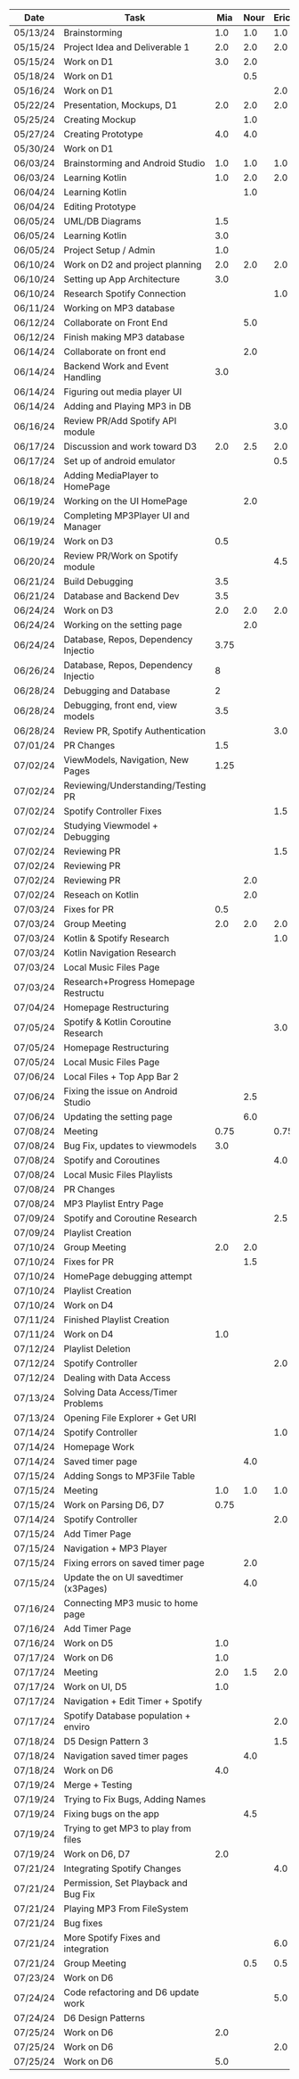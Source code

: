  | Date     | Task                                | Mia       | Nour      | Erica     | Katherine | Kiana     |
 | -------- | ------------------------------------| --------- | --------- | --------- | --------- | --------- |
 | 05/13/24 | Brainstorming                       | 1.0       | 1.0       | 1.0       | 1.0       | 1.0       |   
 | 05/15/24 | Project Idea and Deliverable 1      | 2.0       | 2.0       | 2.0       | 2.0       | 2.0       |  
 | 05/15/24 | Work on D1                          | 3.0       | 2.0       |           | 2.0       |           |
 | 05/18/24 | Work on D1                          |           |  0.5      |           |           | 2.0       |
 | 05/16/24 | Work on D1                          |           |           | 2.0       |           |           |
 | 05/22/24 | Presentation, Mockups, D1           | 2.0       | 2.0       | 2.0       | 2.0       | 2.0       |  
 | 05/25/24 | Creating Mockup                     |           | 1.0       |           | 1.0       | 2.5       |
 | 05/27/24 | Creating Prototype                  | 4.0       | 4.0       |           |           |           |
 | 05/30/24 | Work on D1                          |           |           |           |           | 1.0       |
 | 06/03/24 | Brainstorming and Android Studio    | 1.0       | 1.0       | 1.0       | 1.0       | 1.0       | 
 | 06/03/24 | Learning Kotlin                     | 1.0       |  2.0      | 2.0       |           |           |
 | 06/04/24 | Learning Kotlin                     |           |  1.0      |           |           | 1.0       |
 | 06/04/24 | Editing Prototype                   |           |           |           |           | 4.0       |
 | 06/05/24 | UML/DB Diagrams                     | 1.5       |           |           |           |           |
 | 06/05/24 | Learning Kotlin                     | 3.0       |           |           |           |           |
 | 06/05/24 | Project Setup / Admin               | 1.0       |           |           |           |           |
 | 06/10/24 | Work on D2 and project planning     | 2.0       | 2.0       | 2.0       | 2.0       | 2.0       |
 | 06/10/24 | Setting up App Architecture         | 3.0       |           |           |           |           |
 | 06/10/24 | Research Spotify Connection         |           |           | 1.0       |           |           |
 | 06/11/24 | Working on MP3 database             |           |           |           |           | 2.0       |
 | 06/12/24 | Collaborate on Front End            |           | 5.0       |           | 5.0       |           |
 | 06/12/24 | Finish making MP3 database          |           |           |           |           | 2.0       |
 | 06/14/24 | Collaborate on front end            |           | 2.0       |           | 2.0       |           |
 | 06/14/24 | Backend Work and Event Handling     | 3.0       |           |           |           |           |
 | 06/14/24 | Figuring out media player UI        |           |           |           |           | 1.0       |
 | 06/14/24 | Adding and Playing MP3 in DB        |           |           |           |           | 4.0       |
 | 06/16/24 | Review PR/Add Spotify API module    |           |           | 3.0       |           |           |
 | 06/17/24 | Discussion and work toward D3       | 2.0       | 2.5       | 2.0       | 3.0       | 2.0       |
 | 06/17/24 | Set up of android emulator          |           |           | 0.5       |           |           |
 | 06/18/24 | Adding MediaPlayer to HomePage      |           |           |           |           | 2.5       |
 | 06/19/24 | Working on the UI HomePage          |           | 2.0       |           | 2.0       |           |
 | 06/19/24 | Completing MP3Player UI and Manager |           |           |           |           | 3.0       |
 | 06/19/24 | Work on D3                          | 0.5       |           |           |           |           |
 | 06/20/24 | Review PR/Work on Spotify module    |           |           | 4.5       |           |           |
 | 06/21/24 | Build Debugging                     | 3.5       |           |           |           |           |
 | 06/21/24 | Database and Backend Dev            | 3.5       |           |           |           |           |
 | 06/24/24 | Work on D3                          | 2.0       | 2.0       | 2.0       | 2.0       | 2.0       |
 | 06/24/24 | Working on the setting page         |           | 2.0       |           |           |           |
 | 06/24/24 | Database, Repos, Dependency Injectio| 3.75      |           |           |           |           |
 | 06/26/24 | Database, Repos, Dependency Injectio| 8         |           |           |           |           |
 | 06/28/24 | Debugging and Database              | 2         |           |           |           |           |
 | 06/28/24 | Debugging, front end, view models   | 3.5       |           |           |           |           |
 | 06/28/24 | Review PR, Spotify Authentication   |           |           | 3.0       |           |           |
 | 07/01/24 | PR Changes                          | 1.5       |           |           |           |           |
 | 07/02/24 | ViewModels, Navigation, New Pages   | 1.25      |           |           |           |           |
 | 07/02/24 | Reviewing/Understanding/Testing PR  |           |           |           | 2.0       |           |
 | 07/02/24 | Spotify Controller Fixes            |           |           | 1.5       |           |           |
 | 07/02/24 | Studying Viewmodel + Debugging      |           |           |           | 3.0       |           |
 | 07/02/24 | Reviewing PR                        |           |           | 1.5       |           |           |
 | 07/02/24 | Reviewing PR                        |           |           |           |           | 1.0       |
 | 07/02/24 | Reviewing PR                        |           | 2.0       |           |           |           | 
 | 07/02/24 | Reseach on Kotlin                   |           | 2.0       |           |           |           |
 | 07/03/24 | Fixes for PR                        | 0.5       |           |           |           |           | 
 | 07/03/24 | Group Meeting                       | 2.0       | 2.0       | 2.0       | 2.0       | 2.0       |
 | 07/03/24 | Kotlin & Spotify Research           |           |           | 1.0       |           |           |
 | 07/03/24 | Kotlin Navigation Research          |           |           |           |           | 1.0       |
 | 07/03/24 | Local Music Files Page              |           |           |           |           | 2.0       |
 | 07/03/24 | Research+Progress Homepage Restructu|           |           |           | 5.0       |           |
 | 07/04/24 | Homepage Restructuring              |           |           |           | 1.5       |           |
 | 07/05/24 | Spotify & Kotlin Coroutine Research |           |           | 3.0       |           |           |
 | 07/05/24 | Homepage Restructuring              |           |           |           | 4.0       |           |
 | 07/05/24 | Local Music Files Page              |           |           |           |           | 1.0       |
 | 07/06/24 | Local Files + Top App Bar 2         |           |           |           |           | 2.0       |
 | 07/06/24 | Fixing the issue on Android Studio  |           |   2.5     |           |           |           |
 | 07/06/24 | Updating the setting page           |           |   6.0     |           |           |           |
 | 07/08/24 | Meeting                             | 0.75      |           | 0.75      | 0.75      |           | 
 | 07/08/24 | Bug Fix, updates to viewmodels      | 3.0       |           |           |           |           | 
 | 07/08/24 | Spotify and Coroutines              |           |           | 4.0       |           |           | 
 | 07/08/24 | Local Music Files Playlists         |           |           |           |           | 3.0       |
 | 07/08/24 | PR Changes                          |           |           |           | 0.5       |           |
 | 07/08/24 | MP3 Playlist Entry Page             |           |           |           |           | 2.0       |
 | 07/09/24 | Spotify and Coroutine Research      |           |           | 2.5       |           |           |
 | 07/09/24 | Playlist Creation                   |           |           |           |           | 2.0       |
 | 07/10/24 | Group Meeting                       | 2.0       | 2.0       |           | 2.0       | 2.0       |
 | 07/10/24 | Fixes for PR                        |           | 1.5       |           |           |           |
 | 07/10/24 | HomePage debugging attempt          |           |           |           | 4.0       |           |
 | 07/10/24 | Playlist Creation                   |           |           |           |           | 2.0       |
 | 07/10/24 | Work on D4                          |           |           |           |           | 1.0       |
 | 07/11/24 | Finished Playlist Creation          |           |           |           |           | 2.0       |
 | 07/11/24 | Work on D4                          | 1.0       |           |           | 1.0       | 1.0       |
 | 07/12/24 | Playlist Deletion                   |           |           |           |           | 2.5       |
 | 07/12/24 | Spotify Controller                  |           |           | 2.0       |           |           |
 | 07/12/24 | Dealing with Data Access            |           |           |           | 4.0       |           |
 | 07/13/24 | Solving Data Access/Timer Problems  |           |           |           | 3.0       |           |
 | 07/13/24 | Opening File Explorer + Get URI     |           |           |           |           | 4.0       |
 | 07/14/24 | Spotify Controller                  |           |           | 1.0       |           |           |
 | 07/14/24 | Homepage Work                       |           |           |           | 2.0       |           |
 | 07/14/24 | Saved timer page                    |           |  4.0      |           |           |           |
 | 07/15/24 | Adding Songs to MP3File Table       |           |           |           |           | 3.0       |
 | 07/15/24 | Meeting                             | 1.0       | 1.0       | 1.0       | 1.0       | 1.0       |
 | 07/15/24 | Work on Parsing D6, D7              | 0.75      |           |           |           |           | 
 | 07/14/24 | Spotify Controller                  |           |           | 2.0       |           |           |
 | 07/15/24 | Add Timer Page                      |           |           |           | 5.0       |           |
 | 07/15/24 | Navigation + MP3 Player             |           |           |           |           | 2.5       |
 | 07/15/24 | Fixing errors on saved timer page   |           | 2.0       |           |           |           |
 | 07/15/24 |Update the on UI savedtimer (x3Pages)|           | 4.0       |           |           |           |
 | 07/16/24 | Connecting MP3 music to home page   |           |           |           |           | 7.0       |
 | 07/16/24 | Add Timer Page                      |           |           |           | 10.0      |           |
 | 07/16/24 | Work on D5                          | 1.0       |           |           |           |           | 
 | 07/17/24 | Work on D6                          | 1.0       |           |           |           |           | 
 | 07/17/24 | Meeting                             | 2.0       | 1.5       | 2.0       | 2.0       | 1.5       |
 | 07/17/24 | Work on UI, D5                      | 1.0       |           |           |           |           |
 | 07/17/24 | Navigation + Edit Timer + Spotify   |           |           |           | 3.0       |           |
 | 07/17/24 | Spotify Database population + enviro|           |           | 2.0       |           |           |
 | 07/18/24 | D5 Design Pattern 3                 |           |           | 1.5       |           |           |
 | 07/18/24 | Navigation saved timer pages        |           |  4.0      |           |           |           |
 | 07/18/24 | Work on D6                          | 4.0       |           |           |           |           |
 | 07/19/24 | Merge + Testing                     |           |           |           | 1.5       |           |
 | 07/19/24 | Trying to Fix Bugs, Adding Names    |           |           |           |           | 3.5       |
 | 07/19/24 |Fixing bugs on the app               |           |  4.5      |           |           |           |
 | 07/19/24 | Trying to get MP3 to play from files|           |           |           |           | 3.5       |
 | 07/19/24 | Work on D6, D7                      | 2.0       |           |           |           |           |
 | 07/21/24 | Integrating Spotify Changes         |           |           | 4.0       |           |           |
 | 07/21/24 | Permission, Set Playback and Bug Fix|           |           |           |           | 5.0       |
 | 07/21/24 | Playing MP3 From FileSystem         |           |           |           |           | 1.5       |
 | 07/21/24 | Bug fixes                           |           |           |           | 3.0       |           |
 | 07/21/24 | More Spotify Fixes and integration  |           |           | 6.0       |           |           |
 | 07/21/24 | Group Meeting                       |           | 0.5       | 0.5       | 0.5       | 0.5       |
 | 07/23/24 | Work on D6                          |           |           |           |           | 4.0       |
 | 07/24/24 | Code refactoring and D6 update work |           |           | 5.0       |           |           |
 | 07/24/24 | D6 Design Patterns                  |           |           |           |           | 3.0       |
 | 07/25/24 | Work on D6                          | 2.0       |           |           |           |           |
 | 07/25/24 | Work on D6                          |           |           | 2.0       |           |           |
 | 07/25/24 | Work on D6                          | 5.0       |           |           |           |           |
